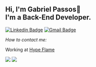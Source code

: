 ## Hi, I'm Gabriel Passos👋 <br> I'm a Back-End Developer.

[![Linkedin Badge](https://img.shields.io/badge/-LinkedIn-blue?style=flat-square&logo=Linkedin&logoColor=white&link=https://www.linkedin.com/in/gabriel-passos-643069144/)](https://www.linkedin.com/in/gabriel-passos-643069144/)
[![Gmail Badge](https://img.shields.io/badge/-Gmail-c14438?style=flat-square&logo=Gmail&logoColor=white&link=mailto:gabrielsantos45725@gmail.com)](mailto:gabrielsantos45725@gmail.com)

<i>How to contact me:</i><br>

Working at [Hype Flame](https://hypeflame.com.br/)

<p style="margin: 0;">
  <a href="#"><img src="https://github-readme-stats.vercel.app/api?username=gabrielspassos&show_icons=true&theme=tokyonight"></a>
  <a href="#"><img src="https://github-readme-stats.vercel.app/api/top-langs/?username=gabrielspassos&layout=compact&theme=tokyonight"></a>
</p>
